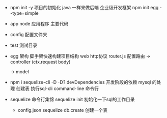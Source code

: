 - npm init -y 项目的初始化
  java 一样来做后端 企业级开发框架
  npm init egg --type=simple

- app 
  node 应用程序 主要代码
- config 配置文件夹 

- test 测试目录


- egg 架构
  脚手架快速构建项目结构 
  web http协议
  router.js 配置路由
  -> controller (ctx.request  body)
  
  -> model 

- npm i sequelize-cli -D
  -D?  devDependencies 
  开发阶段的依赖 mysql 的处理
  创建表
  执行sql-cli command-line 命令行

- sequelize 命令行集锦
  sequelize init  初始化一下sql的工作目录
    - config.json
  sequelize db.create 
  创建一个表 
 
  